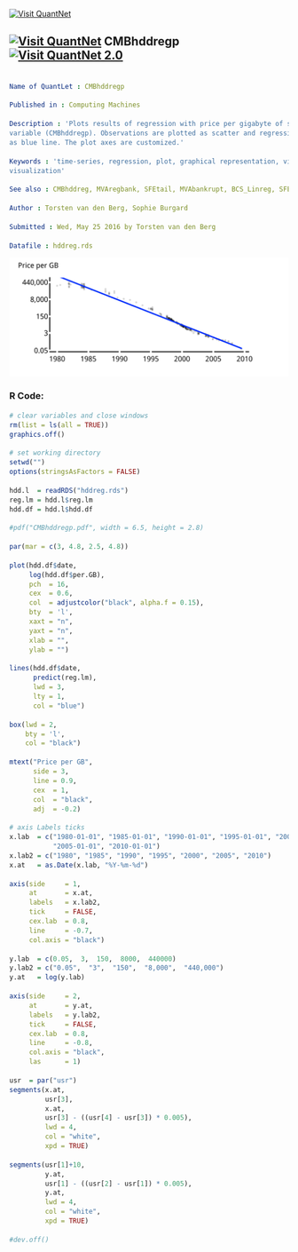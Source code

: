 
[<img src="https://github.com/QuantLet/Styleguide-and-FAQ/blob/master/pictures/banner.png" width="880" alt="Visit QuantNet">](http://quantlet.de/index.php?p=info)

## [<img src="https://github.com/QuantLet/Styleguide-and-Validation-procedure/blob/master/pictures/qloqo.png" alt="Visit QuantNet">](http://quantlet.de/) **CMBhddregp** [<img src="https://github.com/QuantLet/Styleguide-and-Validation-procedure/blob/master/pictures/QN2.png" width="60" alt="Visit QuantNet 2.0">](http://quantlet.de/d3/ia)

```yaml

Name of QuantLet : CMBhddregp

Published in : Computing Machines

Description : 'Plots results of regression with price per gigabyte of storage space as dependent
variable (CMBhddregp). Observations are plotted as scatter and regression results are represented
as blue line. The plot axes are customized.'

Keywords : 'time-series, regression, plot, graphical representation, visualization, data
visualization'

See also : CMBhddreg, MVAregbank, SFEtail, MVAbankrupt, BCS_Linreg, SFElognormal

Author : Torsten van den Berg, Sophie Burgard

Submitted : Wed, May 25 2016 by Torsten van den Berg

Datafile : hddreg.rds

```

![Picture1](CMBhddregp.png)


### R Code:
```r
# clear variables and close windows
rm(list = ls(all = TRUE))
graphics.off()

# set working directory
setwd("")
options(stringsAsFactors = FALSE)

hdd.l  = readRDS("hddreg.rds")
reg.lm = hdd.l$reg.lm
hdd.df = hdd.l$hdd.df

#pdf("CMBhddregp.pdf", width = 6.5, height = 2.8)

par(mar = c(3, 4.8, 2.5, 4.8))

plot(hdd.df$date, 
     log(hdd.df$per.GB),
     pch  = 16,
     cex  = 0.6,
     col  = adjustcolor("black", alpha.f = 0.15),
     bty  = 'l',
     xaxt = "n",
     yaxt = "n",
     xlab = "",
     ylab = "")

lines(hdd.df$date, 
      predict(reg.lm),
      lwd = 3, 
      lty = 1,
      col = "blue")

box(lwd = 2, 
    bty = 'l', 
    col = "black")

mtext("Price per GB", 
      side = 3,
      line = 0.9, 
      cex  = 1, 
      col  = "black",
      adj  = -0.2)

# axis Labels ticks
x.lab  = c("1980-01-01", "1985-01-01", "1990-01-01", "1995-01-01", "2000-01-01",
           "2005-01-01", "2010-01-01")
x.lab2 = c("1980", "1985", "1990", "1995", "2000", "2005", "2010")
x.at   = as.Date(x.lab, "%Y-%m-%d")

axis(side     = 1,
     at       = x.at,
     labels   = x.lab2,
     tick     = FALSE, 
     cex.lab  = 0.8, 
     line     = -0.7, 
     col.axis = "black")

y.lab  = c(0.05,  3,  150,  8000,  440000)
y.lab2 = c("0.05",  "3",  "150",  "8,000",  "440,000")
y.at   = log(y.lab)

axis(side     = 2, 
     at       = y.at,
     labels   = y.lab2,
     tick     = FALSE, 
     cex.lab  = 0.8, 
     line     = -0.8, 
     col.axis = "black",
     las      = 1)

usr  = par("usr")
segments(x.at, 
         usr[3], 
         x.at,
         usr[3] - ((usr[4] - usr[3]) * 0.005), 
         lwd = 4, 
         col = "white", 
         xpd = TRUE)

segments(usr[1]+10, 
         y.at,
         usr[1] - ((usr[2] - usr[1]) * 0.005), 
         y.at,
         lwd = 4, 
         col = "white", 
         xpd = TRUE)

#dev.off()


```
